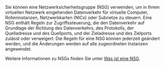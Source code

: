 Sie können eine Netzwerksicherheitsgruppe (NSG) verwenden, um in Ihrem virtuellen Netzwerk eingehenden Datenverkehr für virtuelle Computer, Rolleninstanzen, Netzwerkkarten (NICs) oder Subnetze zu steuern. Eine NSG enthält Regeln zur Zugriffssteuerung, die den Datenverkehr auf Grundlage der Richtung des Datenverkehrs, des Protokolls, der Quelladresse und des Quellports, und der Zieladresse und des Zielports zulässt oder verweigert. Die Regeln für eine NSG können jederzeit geändert werden, und die Änderungen werden auf alle zugeordneten Instanzen angewendet.

Weitere Informationen zu NSGs finden Sie unter [Was ist eine NSG](../articles/virtual-network/virtual-networks-nsg.md).

<!---HONumber=AcomDC_0224_2016-->